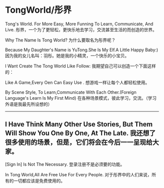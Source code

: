 TongWorld/彤界
=========

Tong's World. For More Easy, More Funning To Learn, Communicate, And Live.
彤界，一个为了更轻松，更快乐地去学习，交流甚至生活的而创造的世界。

Why The Name Is Tong World?
为什么要取名为彤界呢？

Because My Daughter's Name is YuTong.She Is My Elf.A Little Happy Baby:)
因为我的女儿名叫：羽彤。她是我的小精灵，一个快乐的小宝贝。

I Want Create The Tong World Like Follow:
我期望自己可以创造一个下面这样的：

Like A Game,Every Oen Can Easy Use .
想游戏一样让每个人都轻松使用。

By Scene Style, To Learn,Communicate With Each Other.(Foreign Language's Learn Is My First Mind)
在各种场景模式，彼此学习，交流。（学习外语是我最先所设想的）

-----------------------------------------
I Have Think Many Other Use Stories, But  Them Will Show You One By One, At The Late.
我还想了很多使用的场景，但是，它们将会在今后一一呈现给大家。
-----------------------------------------

[Sign In] Is Not The Necessary.
登录注册不是必须要的功能。

In Tong World,All Are Free Use For Every People.
对于彤界中的人们来说，所有的一切都应该是免费使用的。
